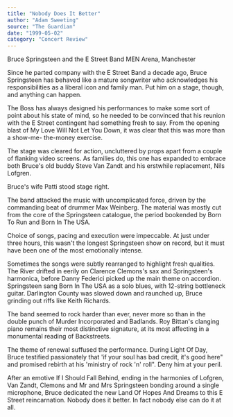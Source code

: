 ```yaml
---
title: "Nobody Does It Better"
author: "Adam Sweeting"
source: "The Guardian"
date: "1999-05-02"
category: "Concert Review"
---
```


Bruce Springsteen and the E Street Band MEN Arena, Manchester

Since he parted company with the E Street Band a decade ago, Bruce Springsteen has behaved like a mature songwriter who acknowledges his responsibilities as a liberal icon and family man. Put him on a stage, though, and anything can happen.

The Boss has always designed his performances to make some sort of point about his state of mind, so he needed to be convinced that his reunion with the E Street contingent had something fresh to say. From the opening blast of My Love Will Not Let You Down, it was clear that this was more than a show-me- the-money exercise.

The stage was cleared for action, uncluttered by props apart from a couple of flanking video screens. As families do, this one has expanded to embrace both Bruce's old buddy Steve Van Zandt and his erstwhile replacement, Nils Lofgren.

Bruce's wife Patti stood stage right.

The band attacked the music with uncomplicated force, driven by the commanding beat of drummer Max Weinberg. The material was mostly cut from the core of the Springsteen catalogue, the period bookended by Born To Run and Born In The USA.

Choice of songs, pacing and execution were impeccable. At just under three hours, this wasn't the longest Springsteen show on record, but it must have been one of the most emotionally intense.

Sometimes the songs were subtly rearranged to highlight fresh qualities. The River drifted in eerily on Clarence Clemons's sax and Springsteen's harmonica, before Danny Federici picked up the main theme on accordion. Springsteen sang Born In The USA as a solo blues, with 12-string bottleneck guitar. Darlington County was slowed down and raunched up, Bruce grinding out riffs like Keith Richards.

The band seemed to rock harder than ever, never more so than in the double punch of Murder Incorporated and Badlands. Roy Bittan's clanging piano remains their most distinctive signature, at its most affecting in a monumental reading of Backstreets.

The theme of renewal suffused the performance. During Light Of Day, Bruce testified passionately that 'if your soul has bad credit, it's good here" and promised rebirth at his 'ministry of rock 'n' roll". Deny him at your peril.

After an emotive If I Should Fall Behind, ending in the harmonies of Lofgren, Van Zandt, Clemons and Mr and Mrs Springsteen bonding around a single microphone, Bruce dedicated the new Land Of Hopes And Dreams to this E Street reincarnation. Nobody does it better. In fact nobody else can do it at all.
